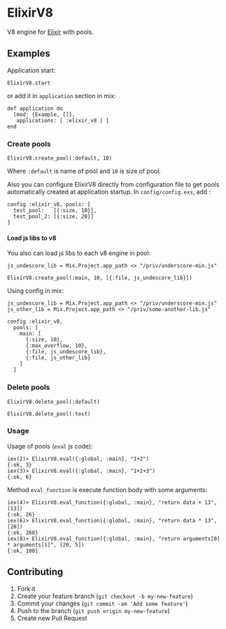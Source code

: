 # ElixirV8

V8 engine for [Elixir](http://elixir-lang.org/) with pools.

## Examples

Application start:

```
ElixirV8.start
```
or add it in `application` section in mix:

```
def application do
  [mod: {Example, []},
   applications: [ :elixir_v8 ] ]
end
```

### Create pools

```
ElixirV8.create_pool(:default, 10)
```

Where `:default` is name of pool and `10` is size of pool.

Also you can configure ElixirV8 directly from configuration file to get pools automatically created at application startup. In `config/config.exs`, add :

```
config :elixir_v8, pools: [
  test_pool:   [{:size, 10}],
  test_pool_2: [{:size, 20}]
]
```

#### Load js libs to v8

You also can load js libs to each v8 engine in pool:

```
js_undescore_lib = Mix.Project.app_path <> "/priv/underscore-min.js"

ElixirV8.create_pool(:main, 10, [{:file, js_undescore_lib}])
```

Using config in mix:

```
js_undescore_lib = Mix.Project.app_path <> "/priv/underscore-min.js"
js_other_lib = Mix.Project.app_path <> "/priv/some-another-lib.js"

config :elixir_v8,
  pools: [
    main: [
      {:size, 10},
      {:max_overflow, 10},
      {:file, js_undescore_lib},
      {:file, js_other_lib}
    ]
  ]

```

### Delete pools

```
ElixirV8.delete_pool(:default)

ElixirV8.delete_pool(:test)
```

### Usage

Usage of pools (`eval` js code):

```
iex(2)> ElixirV8.eval({:global, :main}, "1+2")
{:ok, 3}
iex(3)> ElixirV8.eval({:global, :main}, "1+2+3")
{:ok, 6}
```

Method `eval_function` is execute function body with some arguments:

```
iex(4)> ElixirV8.eval_function({:global, :main}, "return data + 13", [13])
{:ok, 26}
iex(6)> ElixirV8.eval_function({:global, :main}, "return data * 13", [20])
{:ok, 260}
iex(8)> ElixirV8.eval_function({:global, :main}, "return arguments[0] * arguments[1]", [20, 5])
{:ok, 100}
```

## Contributing

1. Fork it
2. Create your feature branch (`git checkout -b my-new-feature`)
3. Commit your changes (`git commit -am 'Add some feature'`)
4. Push to the branch (`git push origin my-new-feature`)
5. Create new Pull Request
